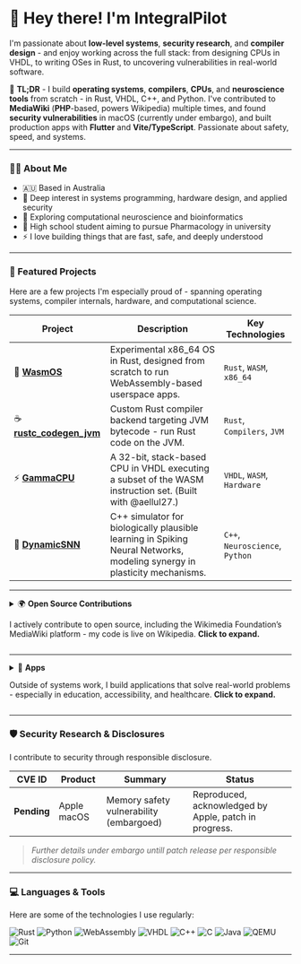 # 👋 Hey there! I'm IntegralPilot

I'm passionate about **low-level systems**, **security research**, and **compiler design** - and enjoy working across the full stack: from designing CPUs in VHDL, to writing OSes in Rust, to uncovering vulnerabilities in real-world software.

🎯 **TL;DR** - I build **operating systems**, **compilers**, **CPUs**, and **neuroscience tools** from scratch - in Rust, VHDL, C++, and Python. I've contributed to **MediaWiki** (**PHP**-based, powers Wikipedia) multiple times, and found **security vulnerabilities** in macOS (currently under embargo), and built production apps with **Flutter** and **Vite/TypeScript**. Passionate about safety, speed, and systems.

---

### 👨‍💻 About Me

- 🇦🇺 Based in Australia  
- 🧠 Deep interest in systems programming, hardware design, and applied security  
- 🧬 Exploring computational neuroscience and bioinformatics  
- 🏫 High school student aiming to pursue Pharmacology in university 
- ⚡ I love building things that are fast, safe, and deeply understood

---

### 🚀 Featured Projects

Here are a few projects I'm especially proud of - spanning operating systems, compiler internals, hardware, and computational science.

| Project                                                                            | Description                                                                                                                                     | Key Technologies                            |
| ---------------------------------------------------------------------------------- | ----------------------------------------------------------------------------------------------------------------------------------------------- | ------------------------------------------- |
| 🦀 **[WasmOS](https://github.com/IntegralPilot/wasm_os)**                           | Experimental x86_64 OS in Rust, designed from scratch to run WebAssembly-based userspace apps.                                                  | `Rust`, `WASM`, `x86_64`                    |
| ☕ **[rustc_codegen_jvm](https://github.com/IntegralPilot/rustc_codegen_jvm)**     | Custom Rust compiler backend targeting JVM bytecode - run Rust code on the JVM.                                                                 | `Rust`, `Compilers`, `JVM`                  |
| ⚡ **[GammaCPU](https://github.com/IntegralPilot/GammaCPU)**                       | A 32-bit, stack-based CPU in VHDL executing a subset of the WASM instruction set. (Built with @aellul27.)                                      | `VHDL`, `WASM`, `Hardware`                  |
| 🧠 **[DynamicSNN](https://github.com/IntegralPilot/DynamicSNN)**                   | C++ simulator for biologically plausible learning in Spiking Neural Networks, modeling synergy in plasticity mechanisms.                       | `C++`, `Neuroscience`, `Python`             |

---

<details>
  <summary>🌍 <strong>Open Source Contributions</strong>

I actively contribute to open source, including the Wikimedia Foundation’s MediaWiki platform - my code is live on Wikipedia. **Click to expand.**</summary>

| Project            | Contribution Summary                                                                                       | Links                                                                                                   |
| ------------------ | ---------------------------------------------------------------------------------------------------------- | ------------------------------------------------------------------------------------------------------- |
| **MediaWiki – Nuke** *(merged & deployed)* | ✨ Filtering by min/max page size in `Special:Nuke`, with UI, backend logic, and validation. <br>🔍 Introduced non-fatal validation messages. | [Change 1116491](https://gerrit.wikimedia.org/r/c/mediawiki/extensions/Nuke/+/1116491) <br>[T378488](https://phabricator.wikimedia.org/T378488) |
| **MediaWiki – Nuke** *(merged & deployed)* | 🔓 Allowed non-admins to list pages in `Special:Nuke`, improving usability for patrollers. <br>🛑 Permission-aware UI and i18n. | [Change 1116493](https://gerrit.wikimedia.org/r/c/mediawiki/extensions/Nuke/+/1116493) <br>[T376378](https://phabricator.wikimedia.org/T376378) |
| **MediaWiki – AbuseFilter** *(under review)* | 🕵️ Added support for *suppressing* filters containing PII. <br>👥 UI/API access restricted to oversighters. | [Change 1115319](https://gerrit.wikimedia.org/r/c/mediawiki/extensions/AbuseFilter/+/1115319) <br>[T290324](https://phabricator.wikimedia.org/T290324) |

</details>

---

<details>
  <summary>📱 <strong>Apps</strong>

Outside of systems work, I build applications that solve real-world problems - especially in education, accessibility, and healthcare. **Click to expand.** </summary>

| App Name          | Description                                                                                                                                                   | Tech Stack                                      | Links                                                                                                                                       |
| ----------------- | ------------------------------------------------------------------------------------------------------------------------------------------------------------- | ----------------------------------------------- | ------------------------------------------------------------------------------------------------------------------------------------------ |
| 🎵 **MelodyRex**  | Music practice companion for students/teachers, built in 8th grade. Still in use at my school.                                                                | `TypeScript`, `Vite`, `Firebase`, `Swift`       | [Website](https://melodyrex.pages.dev/get), [App Store](https://apps.apple.com/au/app/melodyrex-music-practice-tool/id6468330380)         |
| 🧬 **ClarityScreen** | Concept app for clear and accessible display of Alzheimer’s genetic test results.                                                                        | `Flutter`, `Dart`, `Firebase`                   | [Website](https://clarityscreen.pages.dev)                                                                                                 |
| 👁️ **4Sight**     | AI-powered assistant for low vision. Describes surroundings, reads signs/maps, and answers camera-based queries using LLMs and custom CNNs.                  | `Flutter`, `Dart`, `Azure`, `Google Gemini`     | [Website](https://4sight.pages.dev), [App Store](https://apps.apple.com/us/app/4sight-ai-for-real-life/id6505015586)                      |

</details>

---

### 🛡️ Security Research & Disclosures

I contribute to security through responsible disclosure.

| CVE ID      | Product      | Summary                                | Status                                                 |
| ----------- | ------------ | -------------------------------------- | ------------------------------------------------------ |
| **Pending** | Apple macOS  | Memory safety vulnerability (embargoed) | Reproduced, acknowledged by Apple, patch in progress.  |

> *Further details under embargo untill patch release per responsible disclosure policy.*

---

### 💻 <strong>Languages & Tools</strong>

Here are some of the technologies I use regularly:

![Rust](https://img.shields.io/badge/rust-%23000000.svg?style=for-the-badge&logo=rust&logoColor=white)
![Python](https://img.shields.io/badge/python-3670A0?style=for-the-badge&logo=python&logoColor=ffdd54)
![WebAssembly](https://img.shields.io/badge/webassembly-654FF0?style=for-the-badge&logo=webassembly&logoColor=white)
![VHDL](https://img.shields.io/badge/VHDL-17355B?style=for-the-badge&logo=gnu&logoColor=white)
![C++](https://img.shields.io/badge/c++-%2300599C.svg?style=for-the-badge&logo=c%2B%2B&logoColor=white)
![C](https://img.shields.io/badge/c-%2300599C.svg?style=for-the-badge&logo=c&logoColor=white)
![Java](https://img.shields.io/badge/java-%23ED8B00.svg?style=for-the-badge&logo=openjdk&logoColor=white)
![QEMU](https://img.shields.io/badge/QEMU-FF6600?style=for-the-badge&logo=qemu&logoColor=white)
![Git](https://img.shields.io/badge/git-%23F05033.svg?style=for-the-badge&logo=git&logoColor=white)

---
